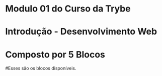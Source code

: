 # Modulo 01 do Curso da Trybe

# Introdução - Desenvolvimento Web

# Composto por 5 Blocos

#Esses são os blocos disponíveis.
